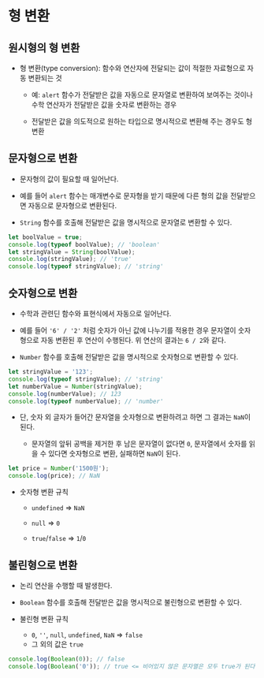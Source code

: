 # 형 변환

## 원시형의 형 변환

- 형 변환(type conversion): 함수와 연산자에 전달되는 값이 적절한 자료형으로 자동 변환되는 것

  - 예: `alert` 함수가 전달받은 값을 자동으로 문자열로 변환하여 보여주는 것이나 수학 연산자가 전달받은 값을 숫자로 변환하는 경우

  - 전달받은 값을 의도적으로 원하는 타입으로 명시적으로 변환해 주는 경우도 형 변환

## 문자형으로 변환

- 문자형의 값이 필요할 때 일어난다.

- 예를 들어 `alert` 함수는 매개변수로 문자형을 받기 때문에 다른 형의 값을 전달받으면 자동으로 문자형으로 변환된다.

- `String` 함수를 호출해 전달받은 값을 명시적으로 문자열로 변환할 수 있다.

```javascript
let boolValue = true;
console.log(typeof boolValue); // 'boolean'
let stringValue = String(boolValue);
console.log(stringValue); // 'true'
console.log(typeof stringValue); // 'string'
```

## 숫자형으로 변환

- 수학과 관련딘 함수와 표현식에서 자동으로 일어난다.

- 예를 들어 `'6' / '2'` 처럼 숫자가 아닌 값에 나누기를 적용한 경우 문자열이 숫자형으로 자동 변환된 후 연산이 수행된다. 위 연산의 결과는 `6 / 2`와 같다.

- `Number` 함수를 호출해 전달받은 값을 명시적으로 숫자형으로 변환할 수 있다.

```javascript
let stringValue = '123';
console.log(typeof stringValue); // 'string'
let numberValue = Number(stringValue);
console.log(numberValue); // 123
console.log(typeof numberValue); // 'number'
```

- 단, 숫자 외 글자가 들어간 문자열을 숫자형으로 변환하려고 하면 그 결과는 `NaN`이 된다.

  - 문자열의 앞뒤 공백을 제거한 후 남은 문자열이 없다면 `0`, 문자열에서 숫자를 읽을 수 있다면 숫자형으로 변환, 실패하면 `NaN`이 된다.

```javascript
let price = Number('1500원');
console.log(price); // NaN
```

- 숫자형 변환 규칙

  - `undefined` => `NaN`

  - `null` => `0`

  - `true`/`false` => `1`/`0`

## 불린형으로 변환

- 논리 연산을 수행할 때 발생한다.

- `Boolean` 함수를 호출해 전달받은 값을 명시적으로 불린형으로 변환할 수 있다.

- 불린형 변환 규칙

  - `0`, `''`, `null`, `undefined`, `NaN` => `false`
  - 그 외의 값은 `true`

```javascript
console.log(Boolean(0)); // false
console.log(Boolean('0')); // true <= 비어있지 않은 문자열은 모두 true가 된다
```
